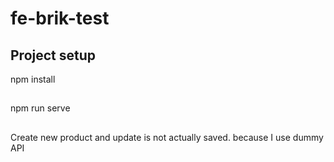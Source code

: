 # fe-brik-test

## Project setup
npm install
##
npm run serve

##
Create new product and update is not actually saved. because I use dummy API
